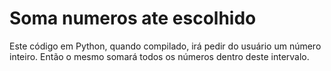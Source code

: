 # Soma numeros ate escolhido

Este código em Python, quando compilado, irá pedir do usuário um número inteiro. Então o mesmo somará todos os números dentro deste intervalo.
